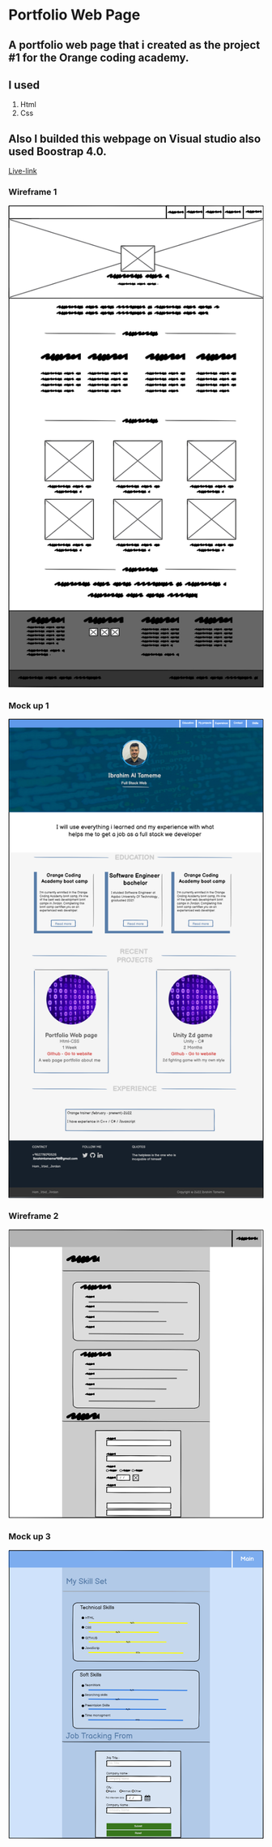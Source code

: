 # Portfolio Web Page 


## A portfolio web page that i created as the project #1 for the Orange coding academy.
## I used 
1. Html
2. Css 
## Also I builded this webpage on Visual studio also used Boostrap 4.0.
[Live-link](https://ibrahimtameme.github.io/First-Project-Portfolio/)

### Wireframe 1
![](./Images/Wireframe1.png)
### Mock up 1
![](./Images/Mockup1.png)
### Wireframe 2
![](./Images/Wireframe2.png)
### Mock up 3
![](./Images/Mockup2.png)